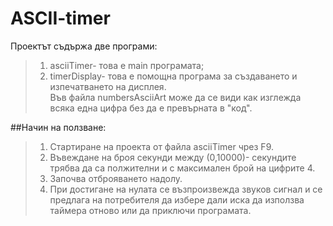 # ASCII-timer
Проектът съдържа две програми:
>1. asciiTimer- това е main програмата;
>2. timerDisplay- това е помощна програма за създаването и  изпечатването на дисплея.\
Във файла numbersAsciiArt може да се види как изглежда всяка една цифра без да е превърната в "код".

##Начин на ползване:
>1. Стартиране на проекта от файла asciiTimer чрез F9.
>2. Въвеждане на броя секунди между (0,10000)- секундите трябва да са полжителни и с максимален брой на цифрите 4.
>3. Започва отброяването надолу.
>4. При достигане на нулата се възпроизвежда звуков сигнал и се предлага на потребителя да избере дали иска да използва таймера отново или да приключи програмата.